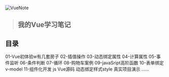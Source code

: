 ![VueNote](https://gitee.com/ShaoxiongDu/imageBed/raw/master/VueNote.jpg)

> ## 我的Vue学习笔记 

## 目录

01-Vue初体验w有几套房子
02-插值操作
03-动态绑定属性
04-计算属性
05-事件监听
06-条件判断
07-循环
08-购物车案例
09-javaSript高阶函数
10-表单绑定v-model
11-组件化开发
js
Vue源码
动态绑定样式style
真实项目演示
......